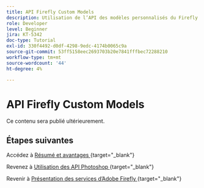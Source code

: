 ```yaml
---
title: API Firefly Custom Models
description: Utilisation de l’API des modèles personnalisés du Firefly
role: Developer
level: Beginner
jira: KT-5342
doc-type: Tutorial
exl-id: 330f4492-d0df-4298-9edc-4174b0065c9a
source-git-commit: 53ff5158eec2693703b20e7841fffbec72288210
workflow-type: tm+mt
source-wordcount: '44'
ht-degree: 4%

---
```


# API Firefly Custom Models

Ce contenu sera publié ultérieurement.

## Étapes suivantes

Accédez à [ Résumé et avantages ](./summary.md){target="_blank"}

Revenez à [ Utilisation des API Photoshop ](./ex3.md){target="_blank"}

Revenir à [Présentation des services d’Adobe Firefly ](./firefly-services.md){target="_blank"}
